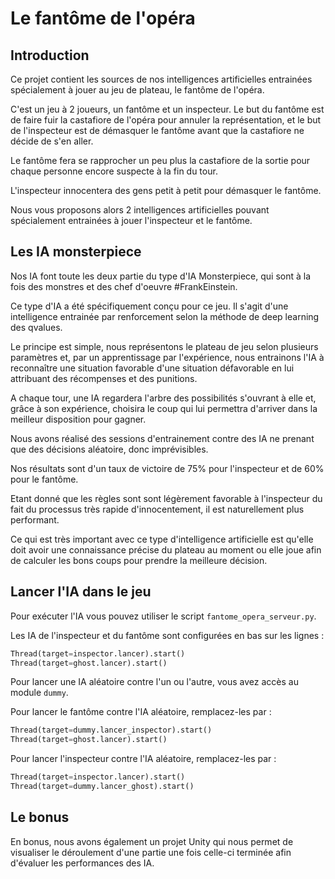 # Le fantôme de l'opéra

## Introduction

Ce projet contient les sources de nos intelligences artificielles entrainées spécialement à jouer au jeu de plateau, le fantôme de l'opéra.

C'est un jeu à 2 joueurs, un fantôme et un inspecteur. Le but du fantôme est de faire fuir la castafiore de l'opéra pour annuler la représentation, et le but de l'inspecteur est de démasquer le fantôme avant que la castafiore ne décide de s'en aller.

Le fantôme fera se rapprocher un peu plus la castafiore de la sortie pour chaque personne encore suspecte à la fin du tour.

L'inspecteur innocentera des gens petit à petit pour démasquer le fantôme.

Nous vous proposons alors 2 intelligences artificielles pouvant spécialement entrainées à jouer l'inspecteur et le fantôme.

## Les IA monsterpiece

Nos IA font toute les deux partie du type d'IA Monsterpiece, qui sont à la fois des monstres et des chef d'oeuvre #FrankEinstein.

Ce type d'IA a été spécifiquement conçu pour ce jeu. Il s'agit d'une intelligence entrainée par renforcement selon la méthode de deep learning des qvalues.

Le principe est simple, nous représentons le plateau de jeu selon plusieurs paramètres et, par un apprentissage par l'expérience, nous entrainons l'IA à reconnaître une situation favorable d'une situation défavorable en lui attribuant des récompenses et des punitions.

A chaque tour, une IA regardera l'arbre des possibilités s'ouvrant à elle et, grâce à son expérience, choisira le coup qui lui permettra d'arriver dans la meilleur disposition pour gagner.

Nous avons réalisé des sessions d'entrainement contre des IA ne prenant que des décisions aléatoire, donc imprévisibles.

Nos résultats sont d'un taux de victoire de 75% pour l'inspecteur et de 60% pour le fantôme.

Etant donné que les règles sont sont légèrement favorable à l'inspecteur du fait du processus très rapide d'innocentement, il est naturellement plus performant.

Ce qui est très important avec ce type d'intelligence artificielle est qu'elle doit avoir une connaissance précise du plateau au moment ou elle joue afin de calculer les bons coups pour prendre la meilleure décision.

## Lancer l'IA dans le jeu

Pour exécuter l'IA vous pouvez utiliser le script `fantome_opera_serveur.py`.

Les IA de l'inspecteur et du fantôme sont configurées en bas sur les lignes :

```python
Thread(target=inspector.lancer).start()
Thread(target=ghost.lancer).start()
```
 
Pour lancer une IA aléatoire contre l'un ou l'autre, vous avez accès au module `dummy`.

Pour lancer le fantôme contre l'IA aléatoire, remplacez-les par :

```python
Thread(target=dummy.lancer_inspector).start()
Thread(target=ghost.lancer).start()
```

Pour lancer l'inspecteur contre l'IA aléatoire, remplacez-les par :

```python
Thread(target=inspector.lancer).start()
Thread(target=dummy.lancer_ghost).start()
```

## Le bonus

En bonus, nous avons également un projet Unity qui nous permet de visualiser le déroulement d'une partie une fois celle-ci terminée afin d'évaluer les performances des IA.

